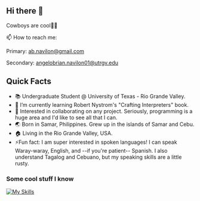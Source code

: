## Hi there 👋

Cowboys are cool🤠🐄

📫 How to reach me: 

Primary: ab.navilon@gmail.com

Secondary: angelobrian.navilon01@utrgv.edu

## Quick Facts
- 📚 Undergraduate Student @ University of Texas - Rio Grande Valley.
- 🌱 I’m currently learning Robert Nystrom's "Crafting Interpreters" book.
- 👯 Interested in collaborating on any project. Seriously, programming is a huge area and I'd like to see all that I can.
- 🌏 Born in Samar, Philippines. Grew up in the islands of Samar and Cebu. 
- 🏠 Living in the Rio Grande Valley, USA.
- ⚡Fun fact:
  I am super interested in spoken languages!
  I can speak Waray-waray, English, and --if you're patient-- Spanish. I also understand Tagalog and Cebuano, but my speaking skills are a little rusty.


 ### Some cool stuff I know
[![My Skills](https://skillicons.dev/icons?i=cpp,c,python,ruby,rails,lua,java)](https://skillicons.dev)

